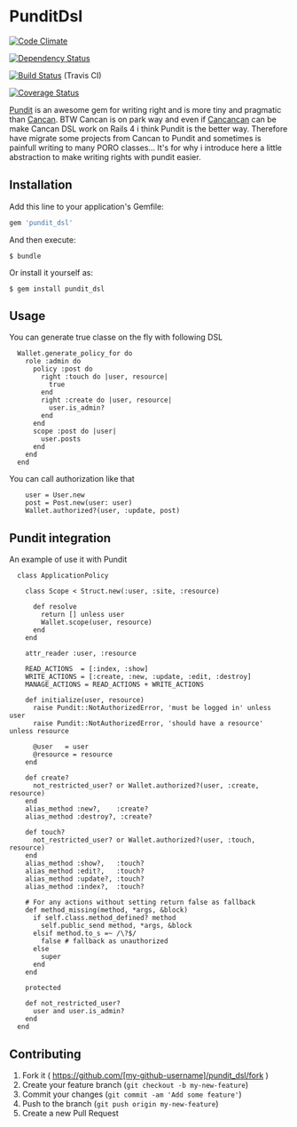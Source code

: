 # PunditDsl

[![Code Climate](https://codeclimate.com/github/FinalCAD/csv2hash.png)](https://codeclimate.com/github/joel/pundit_dsl)

[![Dependency Status](https://gemnasium.com/joel/pundit_dsl.png)](https://gemnasium.com/joel/pundit_dsl)

[![Build Status](https://travis-ci.org/joel/pundit_dsl.png?branch=master)](https://travis-ci.org/joel/pundit_dsl) (Travis CI)

[![Coverage Status](https://coveralls.io/repos/joel/pundit_dsl/badge.png)](https://coveralls.io/r/joel/pundit_dsl)

[Pundit](https://rubygems.org/search?utf8=%E2%9C%93&query=pundit) is an awesome gem for writing right and is more tiny and pragmatic than [Cancan](https://rubygems.org/gems/cancan). BTW Cancan is on park way and even if [Cancancan](https://rubygems.org/gems/cancancan) can be make Cancan DSL work on Rails 4 i think Pundit is the better way. Therefore have migrate some projects from Cancan to Pundit and sometimes is painfull writing to many PORO classes... It's for why i introduce here a little abstraction to make writing rights with pundit easier.

## Installation

Add this line to your application's Gemfile:

```ruby
gem 'pundit_dsl'
```

And then execute:

    $ bundle

Or install it yourself as:

    $ gem install pundit_dsl

## Usage

You can generate true classe on the fly with following DSL

```
  Wallet.generate_policy_for do
    role :admin do
      policy :post do
        right :touch do |user, resource|
          true
        end
        right :create do |user, resource|
          user.is_admin?
        end
      end
      scope :post do |user|
        user.posts
      end
    end
  end
```

You can call authorization like that

```
    user = User.new
    post = Post.new(user: user)
    Wallet.authorized?(user, :update, post)
```

## Pundit integration

An example of use it with Pundit

```
  class ApplicationPolicy

    class Scope < Struct.new(:user, :site, :resource)

      def resolve
        return [] unless user
        Wallet.scope(user, resource)
      end
    end

    attr_reader :user, :resource

    READ_ACTIONS  = [:index, :show]
    WRITE_ACTIONS = [:create, :new, :update, :edit, :destroy]
    MANAGE_ACTIONS = READ_ACTIONS + WRITE_ACTIONS

    def initialize(user, resource)
      raise Pundit::NotAuthorizedError, 'must be logged in' unless user
      raise Pundit::NotAuthorizedError, 'should have a resource' unless resource

      @user   = user
      @resource = resource
    end

    def create?
      not_restricted_user? or Wallet.authorized?(user, :create, resource)
    end
    alias_method :new?,    :create?
    alias_method :destroy?, :create?

    def touch?
      not_restricted_user? or Wallet.authorized?(user, :touch, resource)
    end
    alias_method :show?,   :touch?
    alias_method :edit?,   :touch?
    alias_method :update?, :touch?
    alias_method :index?,  :touch?

    # For any actions without setting return false as fallback
    def method_missing(method, *args, &block)
      if self.class.method_defined? method
        self.public_send method, *args, &block
      elsif method.to_s =~ /\?$/
        false # fallback as unauthorized
      else
        super
      end
    end

    protected

    def not_restricted_user?
      user and user.is_admin?
    end
  end
```

## Contributing

1. Fork it ( https://github.com/[my-github-username]/pundit_dsl/fork )
2. Create your feature branch (`git checkout -b my-new-feature`)
3. Commit your changes (`git commit -am 'Add some feature'`)
4. Push to the branch (`git push origin my-new-feature`)
5. Create a new Pull Request
